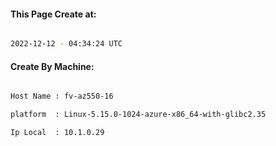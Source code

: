 
   
#### This Page Create at:

```bash

2022-12-12 - 04:34:24 UTC

```

#### Create By Machine:

```bash

Host Name : fv-az550-16

platform  : Linux-5.15.0-1024-azure-x86_64-with-glibc2.35

Ip Local  : 10.1.0.29

```

